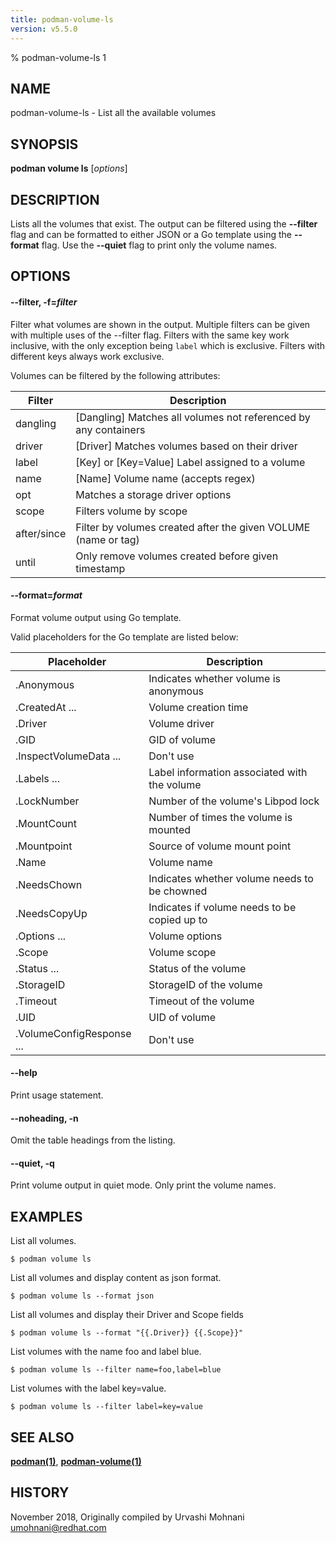 ```yaml
---
title: podman-volume-ls
version: v5.5.0
---
```


% podman-volume-ls 1

## NAME
podman\-volume\-ls - List all the available volumes

## SYNOPSIS
**podman volume ls** [*options*]

## DESCRIPTION

Lists all the volumes that exist. The output can be filtered using the **--filter**
flag and can be formatted to either JSON or a Go template using the **--format**
flag. Use the **--quiet** flag to print only the volume names.

## OPTIONS

#### **--filter**, **-f**=*filter*

Filter what volumes are shown in the output.
Multiple filters can be given with multiple uses of the --filter flag.
Filters with the same key work inclusive, with the only exception being `label`
which is exclusive. Filters with different keys always work exclusive.

Volumes can be filtered by the following attributes:

| **Filter**  | **Description**                                                                       |
| ----------  | ------------------------------------------------------------------------------------- |
| dangling    | [Dangling] Matches all volumes not referenced by any containers                       |
| driver      | [Driver] Matches volumes based on their driver                                        |
| label       | [Key] or [Key=Value] Label assigned to a volume                                       |
| name        | [Name] Volume name (accepts regex)                                                    |
| opt         | Matches a storage driver options                                                      |
| scope       | Filters volume by scope                                                               |
| after/since | Filter by volumes created after the given VOLUME (name or tag)                        |
| until       | Only remove volumes created before given timestamp                                    |

#### **--format**=*format*

Format volume output using Go template.

Valid placeholders for the Go template are listed below:

| **Placeholder**           | **Description**                              |
| ------------------------- | -------------------------------------------- |
| .Anonymous                | Indicates whether volume is anonymous        |
| .CreatedAt ...            | Volume creation time                         |
| .Driver                   | Volume driver                                |
| .GID                      | GID of volume                                |
| .InspectVolumeData ...    | Don't use                                    |
| .Labels ...               | Label information associated with the volume |
| .LockNumber               | Number of the volume's Libpod lock           |
| .MountCount               | Number of times the volume is mounted        |
| .Mountpoint               | Source of volume mount point                 |
| .Name                     | Volume name                                  |
| .NeedsChown               | Indicates whether volume needs to be chowned |
| .NeedsCopyUp              | Indicates if volume needs to be copied up to |
| .Options ...              | Volume options                               |
| .Scope                    | Volume scope                                 |
| .Status ...               | Status of the volume                         |
| .StorageID                | StorageID of the volume                      |
| .Timeout                  | Timeout of the volume                        |
| .UID                      | UID of volume                                |
| .VolumeConfigResponse ... | Don't use                                    |

#### **--help**

Print usage statement.


[//]: # (BEGIN included file options/noheading.md)
#### **--noheading**, **-n**

Omit the table headings from the listing.

[//]: # (END   included file options/noheading.md)

#### **--quiet**, **-q**

Print volume output in quiet mode. Only print the volume names.

## EXAMPLES

List all volumes.
```
$ podman volume ls
```

List all volumes and display content as json format.
```
$ podman volume ls --format json
```

List all volumes and display their Driver and Scope fields
```
$ podman volume ls --format "{{.Driver}} {{.Scope}}"
```

List volumes with the name foo and label blue.
```
$ podman volume ls --filter name=foo,label=blue
```

List volumes with the label key=value.
```
$ podman volume ls --filter label=key=value
```

## SEE ALSO
**[podman(1)](podman.1.md)**, **[podman-volume(1)](podman-volume.1.md)**

## HISTORY
November 2018, Originally compiled by Urvashi Mohnani <umohnani@redhat.com>
